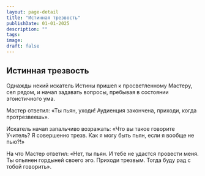 ```yaml
---
layout: page-detail
title: "Истинная трезвость"
publishDate: 01-01-2025
description: ""
tags:
image:
draft: false
---
```


## Истинная трезвость
Однажды некий искатель Истины пришел к просветленному Мастеру, сел рядом, и начал задавать вопросы, пребывая в состоянии эгоистичного ума.

Мастер ответил: «Ты пьян, уходи! Аудиенция закончена, приходи, когда протрезвеешь».

Искатель начал запальчиво возражать: «Что вы такое говорите Учитель? Я совершенно трезв. Как я могу быть пьян, если я вообще не пью?!»

На что Мастер ответил: «Нет, ты пьян. И тебе не удастся провести меня. Ты опьянен гордыней своего эго. Приходи трезвым. Тогда буду рад с тобой говорить».
  
  
